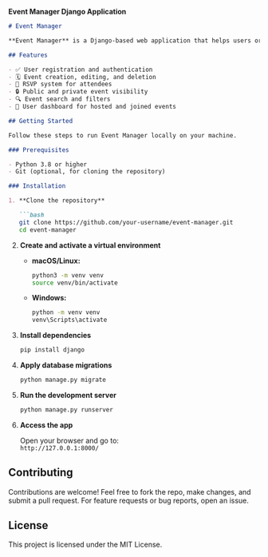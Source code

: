 **Event Manager Django Application**

```markdown
# Event Manager

**Event Manager** is a Django-based web application that helps users organize, browse, and participate in events. Users can create a free account, host events, manage RSVPs, and discover what's happening in their communities or interest areas.

## Features

- ✅ User registration and authentication
- 🗓️ Event creation, editing, and deletion
- 📩 RSVP system for attendees
- 🔒 Public and private event visibility
- 🔍 Event search and filters
- 👤 User dashboard for hosted and joined events

## Getting Started

Follow these steps to run Event Manager locally on your machine.

### Prerequisites

- Python 3.8 or higher
- Git (optional, for cloning the repository)

### Installation

1. **Clone the repository**

   ```bash
   git clone https://github.com/your-username/event-manager.git
   cd event-manager
   ```

2. **Create and activate a virtual environment**

   - **macOS/Linux:**

     ```bash
     python3 -m venv venv
     source venv/bin/activate
     ```

   - **Windows:**

     ```bash
     python -m venv venv
     venv\Scripts\activate
     ```

3. **Install dependencies**

   ```bash
   pip install django
   ```

4. **Apply database migrations**

   ```bash
   python manage.py migrate
   ```

5. **Run the development server**

   ```bash
   python manage.py runserver
   ```

6. **Access the app**

   Open your browser and go to:  
   `http://127.0.0.1:8000/`

## Contributing

Contributions are welcome! Feel free to fork the repo, make changes, and submit a pull request. For feature requests or bug reports, open an issue.

## License

This project is licensed under the MIT License.
```

